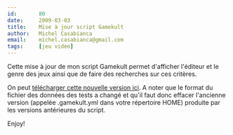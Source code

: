 ```yaml
---
id:       80
date:     2009-03-03
title:    Mise à jour script Gamekult
author:   Michel Casabianca
email:    michel.casabianca@gmail.com
tags:     [jeu video]
---
```


Cette mise à jour de mon script Gamekult permet d'afficher l'éditeur et le genre des jeux ainsi que de faire des recherches sur ces critères.

<!--more-->

On peut [télécharger cette nouvelle version ici](http://www.sweetohm.net/arc/gamekult.zip). A noter que le format du fichier des données des tests a changé et qu'il faut donc effacer l'ancienne version (appelée .gamekult.yml dans votre répertoire HOME) produite par les versions antérieures du script.

Enjoy!
